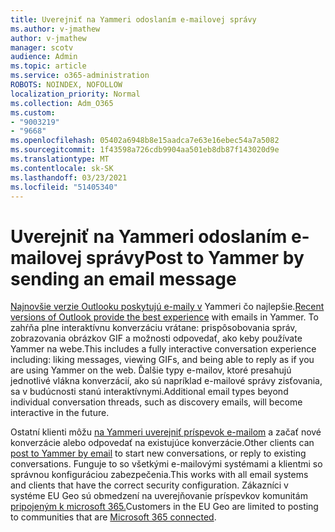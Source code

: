 ```yaml
---
title: Uverejniť na Yammeri odoslaním e-mailovej správy
ms.author: v-jmathew
author: v-jmathew
manager: scotv
audience: Admin
ms.topic: article
ms.service: o365-administration
ROBOTS: NOINDEX, NOFOLLOW
localization_priority: Normal
ms.collection: Adm_O365
ms.custom:
- "9003219"
- "9668"
ms.openlocfilehash: 05402a6948b8e15aadca7e63e16ebec54a7a5082
ms.sourcegitcommit: 1f43598a726cdb9904aa501eb8db87f143020d9e
ms.translationtype: MT
ms.contentlocale: sk-SK
ms.lasthandoff: 03/23/2021
ms.locfileid: "51405340"
---
```

# <a name="post-to-yammer-by-sending-an-email-message"></a><span data-ttu-id="139f5-102">Uverejniť na Yammeri odoslaním e-mailovej správy</span><span class="sxs-lookup"><span data-stu-id="139f5-102">Post to Yammer by sending an email message</span></span>

<span data-ttu-id="139f5-103">[Najnovšie verzie Outlooku poskytujú e-maily v](https://support.microsoft.com/office/work-with-yammer-from-outlook-fd695485-225b-410f-b24a-17f971b46b25) Yammeri čo najlepšie.</span><span class="sxs-lookup"><span data-stu-id="139f5-103">[Recent versions of Outlook provide the best experience](https://support.microsoft.com/office/work-with-yammer-from-outlook-fd695485-225b-410f-b24a-17f971b46b25) with emails in Yammer.</span></span> <span data-ttu-id="139f5-104">To zahŕňa plne interaktívnu konverzáciu vrátane: prispôsobovania správ, zobrazovania obrázkov GIF a možnosti odpovedať, ako keby používate Yammer na webe.</span><span class="sxs-lookup"><span data-stu-id="139f5-104">This includes a fully interactive conversation experience including: liking messages, viewing GIFs, and being able to reply as if you are using Yammer on the web.</span></span> <span data-ttu-id="139f5-105">Ďalšie typy e-mailov, ktoré presahujú jednotlivé vlákna konverzácií, ako sú napríklad e-mailové správy zisťovania, sa v budúcnosti stanú interaktívnymi.</span><span class="sxs-lookup"><span data-stu-id="139f5-105">Additional email types beyond individual conversation threads, such as discovery emails, will become interactive in the future.</span></span>

<span data-ttu-id="139f5-106">Ostatní klienti môžu [na Yammeri uverejniť príspevok e-mailom](https://support.microsoft.com/office/new-yammer-post-to-yammer-by-sending-an-email-message-830e6825-56f6-4169-a6b9-1b3ca0cdad4d) a začať nové konverzácie alebo odpovedať na existujúce konverzácie.</span><span class="sxs-lookup"><span data-stu-id="139f5-106">Other clients can [post to Yammer by email](https://support.microsoft.com/office/new-yammer-post-to-yammer-by-sending-an-email-message-830e6825-56f6-4169-a6b9-1b3ca0cdad4d) to start new conversations, or reply to existing conversations.</span></span> <span data-ttu-id="139f5-107">Funguje to so všetkými e-mailovými systémami a klientmi so správnou konfiguráciou zabezpečenia.</span><span class="sxs-lookup"><span data-stu-id="139f5-107">This works with all email systems and clients that have the correct security configuration.</span></span> <span data-ttu-id="139f5-108">Zákazníci v systéme EU Geo sú obmedzení na uverejňovanie príspevkov komunitám [pripojeným k microsoft 365.](https://docs.microsoft.com/yammer/manage-yammer-groups/yammer-and-office-365-groups)</span><span class="sxs-lookup"><span data-stu-id="139f5-108">Customers in the EU Geo are limited to posting to communities that are [Microsoft 365 connected](https://docs.microsoft.com/yammer/manage-yammer-groups/yammer-and-office-365-groups).</span></span>
